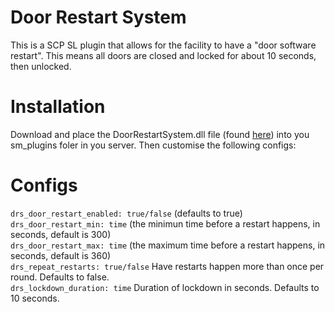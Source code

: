 # Door Restart System
This is a SCP SL plugin that allows for the facility to have a "door software restart". This means all doors are closed and locked for about 10 seconds, then unlocked.

# Installation
Download and place the DoorRestartSystem.dll file (found <a href="https://github.com/F4Fridey/DoorRestartSystem/releases" target="_blank">here</a>) into you sm_plugins foler in you server. Then customise the following configs:

# Configs
`drs_door_restart_enabled: true/false` (defaults to true)<br>
`drs_door_restart_min: time` (the minimun time before a restart happens, in seconds, default is 300)<br>
`drs_door_restart_max: time` (the maximum time before a restart happens, in seconds, default is 360)<br>
`drs_repeat_restarts: true/false` Have restarts happen more than once per round. Defaults to false.<br>
`drs_lockdown_duration: time` Duration of lockdown in seconds. Defaults to 10 seconds.<br>
